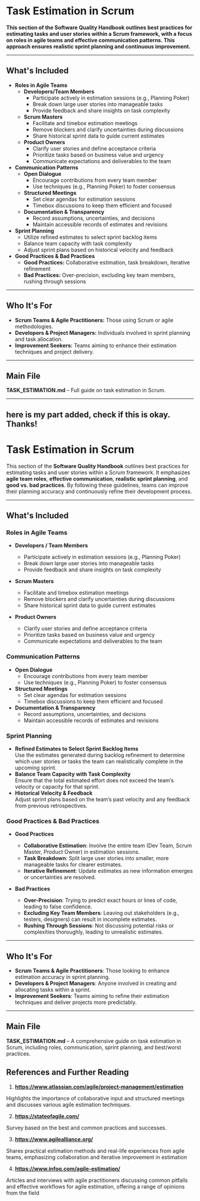 # **Task Estimation in Scrum**

**This section of the Software Quality Handbook outlines best practices for estimating tasks and user stories within a Scrum framework, with a focus on roles in agile teams and effective communication patterns. This approach ensures realistic sprint planning and continuous improvement.**

---

## **What's Included**
- **Roles in Agile Teams**
  - **Developers/Team Members**
    - Participate actively in estimation sessions (e.g., Planning Poker)
    - Break down large user stories into manageable tasks
    - Provide feedback and share insights on task complexity
  - **Scrum Masters**
    - Facilitate and timebox estimation meetings
    - Remove blockers and clarify uncertainties during discussions
    - Share historical sprint data to guide current estimates
  - **Product Owners**
    - Clarify user stories and define acceptance criteria
    - Prioritize tasks based on business value and urgency
    - Communicate expectations and deliverables to the team
- **Communication Patterns**
  - **Open Dialogue**
    - Encourage contributions from every team member
    - Use techniques (e.g., Planning Poker) to foster consensus
  - **Structured Meetings**
    - Set clear agendas for estimation sessions
    - Timebox discussions to keep them efficient and focused
  - **Documentation & Transparency**
    - Record assumptions, uncertainties, and decisions
    - Maintain accessible records of estimates and revisions
- **Sprint Planning**
  - Utilize refined estimates to select sprint backlog items
  - Balance team capacity with task complexity
  - Adjust sprint plans based on historical velocity and feedback
- **Good Practices & Bad Practices**
  - **Good Practices:** Collaborative estimation, task breakdown, iterative refinement
  - **Bad Practices:** Over-precision, excluding key team members, rushing through sessions

---

## **Who It's For**
- **Scrum Teams & Agile Practitioners:** Those using Scrum or agile methodologies.
- **Developers & Project Managers:** Individuals involved in sprint planning and task allocation.
- **Improvement Seekers:** Teams aiming to enhance their estimation techniques and project delivery.

---

## **Main File**
**TASK_ESTIMATION.md** – Full guide on task estimation in Scrum.

-------------------------------------------------------------------------------------------
here is my part added, check if this is okay. Thanks!
-------------------------------------------------------------------------------------------


# **Task Estimation in Scrum**

This section of the **Software Quality Handbook** outlines best practices for estimating tasks and user stories within a Scrum framework. It emphasizes **agile team roles**, **effective communication**, **realistic sprint planning**, and **good vs. bad practices**. By following these guidelines, teams can improve their planning accuracy and continuously refine their development process.

---

## **What's Included**

### **Roles in Agile Teams**
- **Developers / Team Members**
  - Participate actively in estimation sessions (e.g., Planning Poker)
  - Break down large user stories into manageable tasks
  - Provide feedback and share insights on task complexity

- **Scrum Masters**
  - Facilitate and timebox estimation meetings
  - Remove blockers and clarify uncertainties during discussions
  - Share historical sprint data to guide current estimates

- **Product Owners**
  - Clarify user stories and define acceptance criteria
  - Prioritize tasks based on business value and urgency
  - Communicate expectations and deliverables to the team

### **Communication Patterns**
- **Open Dialogue**
  - Encourage contributions from every team member
  - Use techniques (e.g., Planning Poker) to foster consensus
- **Structured Meetings**
  - Set clear agendas for estimation sessions
  - Timebox discussions to keep them efficient and focused
- **Documentation & Transparency**
  - Record assumptions, uncertainties, and decisions
  - Maintain accessible records of estimates and revisions

### **Sprint Planning**
- **Refined Estimates to Select Sprint Backlog Items**  
  Use the estimates generated during backlog refinement to determine which user stories or tasks the team can realistically complete in the upcoming sprint.
- **Balance Team Capacity with Task Complexity**  
  Ensure that the total estimated effort does not exceed the team’s velocity or capacity for that sprint.
- **Historical Velocity & Feedback**  
  Adjust sprint plans based on the team’s past velocity and any feedback from previous retrospectives.

### **Good Practices & Bad Practices**

- **Good Practices**  
  - **Collaborative Estimation**: Involve the entire team (Dev Team, Scrum Master, Product Owner) in estimation sessions.  
  - **Task Breakdown**: Split large user stories into smaller, more manageable tasks for clearer estimates.  
  - **Iterative Refinement**: Update estimates as new information emerges or uncertainties are resolved.  

- **Bad Practices**  
  - **Over-Precision**: Trying to predict exact hours or lines of code, leading to false confidence.  
  - **Excluding Key Team Members**: Leaving out stakeholders (e.g., testers, designers) can result in incomplete estimates.  
  - **Rushing Through Sessions**: Not discussing potential risks or complexities thoroughly, leading to unrealistic estimates.

---

## **Who It's For**
- **Scrum Teams & Agile Practitioners**: Those looking to enhance estimation accuracy in sprint planning.  
- **Developers & Project Managers**: Anyone involved in creating and allocating tasks within a sprint.  
- **Improvement Seekers**: Teams aiming to refine their estimation techniques and deliver projects more predictably.

---

## **Main File**
**TASK_ESTIMATION.md** – A comprehensive guide on task estimation in Scrum, including roles, communication, sprint planning, and best/worst practices.


##  References and Further Reading

1. **https://www.atlassian.com/agile/project-management/estimation**

Highlights the importance of collaborative input and structured meetings and discusses various agile estimation techniques.


2. **https://stateofagile.com/**
   
Survey based on the best and common practices and successes.


3. **https://www.agilealliance.org/**
   
Shares practical estimation methods and real-life experiences from agile teams, emphasizing collaboration and iterative improvement in estimation


4. **https://www.infoq.com/agile-estimation/**
   
Articles and interviews with agile practitioners discussing common pitfalls and effective workflows for agile estimation, offering a range of opinions from the field
